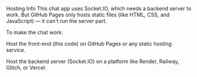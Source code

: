 Hosting Info
This chat app uses Socket.IO, which needs a backend server to work. But GitHub Pages only hosts static files (like HTML, CSS, and JavaScript) — it can't run the server part.

To make the chat work:

Host the front-end (this code) on GitHub Pages or any static hosting service.

Host the backend server (Socket.IO) on a platform like Render, Railway, Glitch, or Vercel.



